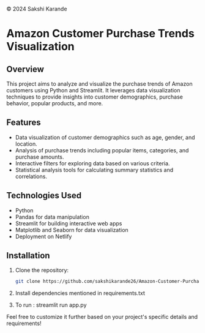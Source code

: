 © 2024 Sakshi Karande
# Amazon Customer Purchase Trends Visualization

## Overview
This project aims to analyze and visualize the purchase trends of Amazon customers using Python and Streamlit. It leverages data visualization techniques to provide insights into customer demographics, purchase behavior, popular products, and more.

## Features
- Data visualization of customer demographics such as age, gender, and location.
- Analysis of purchase trends including popular items, categories, and purchase amounts.
- Interactive filters for exploring data based on various criteria.
- Statistical analysis tools for calculating summary statistics and correlations.

## Technologies Used
- Python
- Pandas for data manipulation
- Streamlit for building interactive web apps
- Matplotlib and Seaborn for data visualization
- Deployment on Netlify

## Installation
1. Clone the repository:
   ```bash
   git clone https://github.com/sakshikarande26/Amazon-Customer-Purchase-Trends-Visualisation-.git
2. Install dependencies mentioned in requirements.txt

3. To run : streamlit run app.py


Feel free to customize it further based on your project's specific details and requirements!
